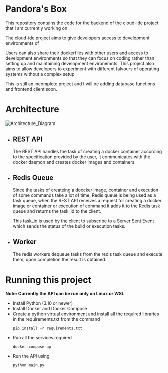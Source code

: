 # Pandora's Box

This repository contains the code for the backend of the cloud-ide project that I am currently working on. 

The cloud-ide project aims to give developers access to development environments of 
   
Users can also share their dockerfiles with other users and access to development environments so that they can focus on coding rather than setting up and maintaining development environemnts. This project also aims to allow developers to experiment with different falvours of operating systems without a complex setup

This is still an incomplete project and I will be adding database functions and frontend client soon.

# Architecture
![Architecture_Diagram](https://user-images.githubusercontent.com/52698821/193321461-67ee8ccb-faab-4a3f-be1a-44564f8f701d.png)




 - ## REST API
    The REST API handles the task of creating a docker container according to the specification provided by the user, it communicates with the docker daemon and creates docker images and containers.
 - ## Redis Queue
    Since the tasks of createing a doccker image, container and execution of some commands take a lot of time, Redis queue is being used as a task queue, when the REST API receives a request for creating a docker image or container or execution of command it adds it to the Redis task queue and returns the task_id to the client.

    This task_id is used by the client to subscribe to a Server Sent Event which sends the status of the build or execution tasks.

- ## Worker
    The redis workers dequeue tasks from the redis task queue and execute them, upon completion the result is obtained.

# Running this project

**Note: Currently the API can be run only on Linux or WSL**

- Install Python (3.10 or newer)
- Install Docker and Docker Compose
- Create a python virtual environment and install all the required libraries in the requirements.txt from the command
    ```shell
    pip install -r requirements.txt
    ```
- Run all the services required
    ```
    docker-compose up
    ```
- Run the API using
    ```
    python main.py
    ```

